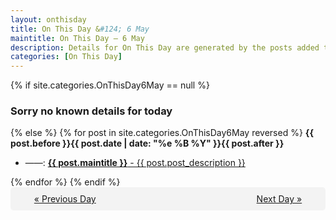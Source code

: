 ```yaml
---
layout: onthisday
title: On This Day &#124; 6 May
maintitle: On This Day — 6 May
description: Details for On This Day are generated by the posts added to the website so the content is subject to changes/updates over time.
categories: [On This Day]
---
```


{% if site.categories.OnThisDay6May == null %}
<h3>Sorry no known details for today</h3>
{% else %}
{% for post in site.categories.OnThisDay6May reversed %}
<strong>{{ post.before }}{{ post.date | date: "%e %B %Y" }}{{ post.after }}</strong>
<ul>
<li> ——: <a class="{{ post.class }}" href="{{ post.url }}"><strong>{{ post.maintitle }}</strong> - {{ post.post_description }}</a></li>
</ul>
{% endfor %}
{% endif %}
<br />
<div style="background-color: #f3f3f3; padding: 10px; border-radius: 5px; text-align: center; display: flex; justify-content: space-evenly;">
<a href="/onthisday/05/05-05">« Previous Day</a>
<span style="visibility:hidden;">[ Visit Leap Year February 29 ]</span>
<a href="/onthisday/05/05-07">Next Day »</a>
</div>
